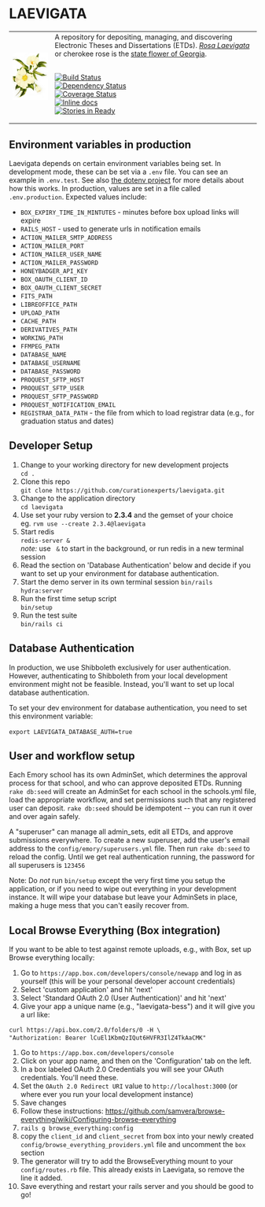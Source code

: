 # LAEVIGATA

<table width="100%">
<tr><td>
<img alt="Rosa Laevigata image" src="app/assets/images/RosaLaevigata.jpg">
</td><td>
A repository for depositing, managing, and discovering
Electronic Theses and Dissertations (ETDs).
<a href="https://en.wikipedia.org/wiki/Rosa_laevigata"><em>Rosa Laevigata</em></a>
or cherokee rose is the <a href="https://georgia.gov/georgia-facts-and-symbols">state flower of Georgia</a>.
<br/><br/>

[![Build Status](https://travis-ci.org/curationexperts/laevigata.svg?branch=master)](https://travis-ci.org/curationexperts/laevigata)      
[![Dependency Status](https://gemnasium.com/badges/github.com/curationexperts/laevigata.svg)](https://gemnasium.com/github.com/curationexperts/laevigata)     
[![Coverage Status](https://coveralls.io/repos/github/curationexperts/laevigata/badge.svg?branch=master)](https://coveralls.io/github/curationexperts/laevigata?branch=master)    
[![Inline docs](http://inch-ci.org/github/curationexperts/laevigata.svg?branch=master)](http://inch-ci.org/github/curationexperts/laevigata)     
[![Stories in Ready](https://badge.waffle.io/curationexperts/laevigata.png?label=ready&title=Ready)](https://waffle.io/curationexperts/laevigata)  

</td></tr>
</table>

## Environment variables in production
Laevigata depends on certain environment variables being set. In development mode, these can be set via a `.env` file. You can see an example in `.env.test`. See also [the dotenv project](https://github.com/bkeepers/dotenv) for more details about how this works.  In production, values are set in a file called `.env.production`. Expected values include:
* `BOX_EXPIRY_TIME_IN_MINTUTES` - minutes before box upload links will expire
* `RAILS_HOST` - used to generate urls in notification emails
* `ACTION_MAILER_SMTP_ADDRESS`
* `ACTION_MAILER_PORT`
* `ACTION_MAILER_USER_NAME`
* `ACTION_MAILER_PASSWORD`
* `HONEYBADGER_API_KEY`
* `BOX_OAUTH_CLIENT_ID`
* `BOX_OAUTH_CLIENT_SECRET`
* `FITS_PATH`
* `LIBREOFFICE_PATH`
* `UPLOAD_PATH`
* `CACHE_PATH`
* `DERIVATIVES_PATH`
* `WORKING_PATH`
* `FFMPEG_PATH`
* `DATABASE_NAME`
* `DATABASE_USERNAME`
* `DATABASE_PASSWORD`
* `PROQUEST_SFTP_HOST`
* `PROQUEST_SFTP_USER`
* `PROQUEST_SFTP_PASSWORD`
* `PROQUEST_NOTIFICATION_EMAIL`
* `REGISTRAR_DATA_PATH` - the file from which to load registrar data (e.g., for graduation status and dates)

## Developer Setup

1. Change to your working directory for new development projects   
    `cd .`
1. Clone this repo   
    `git clone https://github.com/curationexperts/laevigata.git`
1. Change to the application directory  
    `cd laevigata`
1. Use set your ruby version to **2.3.4** and the gemset of your choice  
    eg. `rvm use --create 2.3.4@laevigata`
1. Start redis  
    `redis-server &`  
    *note:* use ` &` to start in the background, or run redis in a new terminal session  
1. Read the section on 'Database Authentication' below and decide if you want to set up your environment for database authentication.
1. Start the demo server in its own terminal session
    `bin/rails hydra:server`
1. Run the first time setup script  
    `bin/setup`
1. Run the test suite  
    `bin/rails ci`

## Database Authentication

In production, we use Shibboleth exclusively for user authentication.  However, authenticating to Shibboleth from your local development environment might not be feasible.  Instead, you'll want to set up local database authentication.

To set your dev environment for database authentication, you need to set this environment variable:

`export LAEVIGATA_DATABASE_AUTH=true`

## User and workflow setup

Each Emory school has its own AdminSet, which determines the approval process for that
school, and who can approve deposited ETDs. Running `rake db:seed` will create an AdminSet for each school in the schools.yml file, load the appropriate workflow, and set permissions such that any registered user can deposit. `rake db:seed` should be idempotent -- you can run it over and over again safely.

A "superuser" can manage all admin_sets, edit all ETDs, and approve submissions
everywhere. To create a new superuser, add the user's email address to the `config/emory/superusers.yml` file. Then run `rake db:seed` to reload the config. Until we get real authentication running, the password for all superusers is `123456`

Note: Do *not* run `bin/setup` except the very first time you setup the application, or if you need to wipe out everything in your development instance. It will wipe your database but leave your AdminSets in place, making a huge mess that you can't easily recover from.

## Local Browse Everything (Box integration)

If you want to be able to test against remote uploads, e.g., with Box, set up Browse everything
locally:

1. Go to `https://app.box.com/developers/console/newapp` and log in as yourself (this will
  be your personal developer account credentials)
1. Select 'custom application' and hit 'next'
1. Select 'Standard OAuth 2.0 (User Authentication)' and hit 'next'
1. Give your app a unique name (e.g., "laevigata-bess") and it will give you a url like:
```
curl https://api.box.com/2.0/folders/0 -H \
"Authorization: Bearer lCuEl1KbmQzIQut6HVFR3IlZ4TkAaCMK"
```
1. Go to `https://app.box.com/developers/console`
1. Click on your app name, and then on the 'Configuration' tab on the left.
1. In a box labeled OAuth 2.0 Credentials you will see your OAuth credentials. You'll need these.
1. Set the `OAuth 2.0 Redirect URI` value to `http://localhost:3000` (or where ever you run
  your local development instance)
1. Save changes
1. Follow these instructions: https://github.com/samvera/browse-everything/wiki/Configuring-browse-everything
  1. `rails g browse_everything:config`
  2. copy the `client_id` and `client_secret` from box into your newly created `config/browse_everything_providers.yml` file and uncomment the `box` section
  3. The generator will try to add the BrowseEverything mount to your `config/routes.rb` file.
  This already exists in Laevigata, so remove the line it added.
1. Save everything and restart your rails server and you should be good to go!
